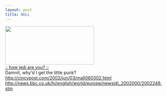 ```yaml
---
layout: post
title: NULL
---
```


<a href="http://www.gaijindesign.com/lawriemalen/jedi" target="_blank"><img src="http://www.gaijindesign.com/lawriemalen/jedi/anakin.jpg" width="285" height="123" border="0"><br>:: how jedi are you? ::</a>
<br>
Damnit, why'd I get the little punk?
<br>
<a href="http://cincypost.com/2002/jun/03/mall060302.html">http://cincypost.com/2002/jun/03/mall060302.html</a><br>
<a href="http://news.bbc.co.uk/hi/english/world/europe/newsid_2002000/2002249.stm">http://news.bbc.co.uk/hi/english/world/europe/newsid\_2002000/2002249.stm</a>
